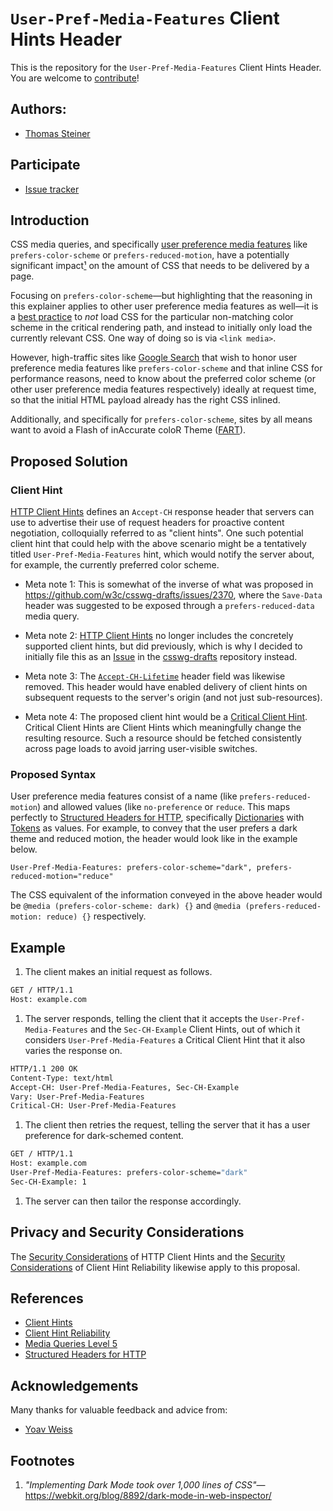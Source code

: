 # `User-Pref-Media-Features` Client Hints Header

This is the repository for the `User-Pref-Media-Features` Client Hints Header.
You are welcome to [contribute](CONTRIBUTING.md)!

## Authors:

- [Thomas Steiner](https://github.com/tomayac)

## Participate

- [Issue tracker](https://github.com/tomayac/user-preference-media-features-header/issues)

## Introduction

CSS media queries, and specifically
[user preference media features](https://drafts.csswg.org/mediaqueries-5/#mf-user-preferences)
like `prefers-color-scheme` or `prefers-reduced-motion`, have a potentially
significant impact[¹](#footnotes) on the amount of CSS that needs to be
delivered by a page.

Focusing on `prefers-color-scheme`—but highlighting that the reasoning in this
explainer applies to other user preference media features as well—it is a
[best practice](https://web.dev/prefers-color-scheme/#loading-strategy) to _not_
load CSS for the particular non-matching color scheme in the critical rendering
path, and instead to initially only load the currently relevant CSS. One way of
doing so is via `<link media>`.

However, high-traffic sites like [Google Search](https://www.google.com/) that
wish to honor user preference media features like `prefers-color-scheme` and
that inline CSS for performance reasons, need to know about the preferred color
scheme (or other user preference media features respectively) ideally at request
time, so that the initial HTML payload already has the right CSS inlined.

Additionally, and specifically for `prefers-color-scheme`, sites by all means
want to avoid a Flash of inAccurate coloR Theme
([FART](https://css-tricks.com/flash-of-inaccurate-color-theme-fart/)).

## Proposed Solution

### Client Hint

[HTTP Client Hints](https://datatracker.ietf.org/doc/html/rfc8942) defines an
`Accept-CH` response header that servers can use to advertise their use of
request headers for proactive content negotiation, colloquially referred to as
"client hints". One such potential client hint that could help with the above
scenario might be a tentatively titled `User-Pref-Media-Features` hint, which
would notify the server about, for example, the currently preferred color
scheme.

- Meta note 1: This is somewhat of the inverse of what was proposed in
  https://github.com/w3c/csswg-drafts/issues/2370, where the `Save-Data` header
  was suggested to be exposed through a `prefers-reduced-data` media query.

- Meta note 2:
  [HTTP Client Hints](https://datatracker.ietf.org/doc/html/rfc8942) no longer
  includes the concretely supported client hints, but did previously, which is
  why I decided to initially file this as an
  [Issue](https://github.com/w3c/csswg-drafts/issues/4162) in the
  [csswg-drafts](https://github.com/w3c/csswg-drafts) repository instead.

- Meta note 3: The
  [`Accept-CH-Lifetime`](https://tools.ietf.org/html/draft-ietf-httpbis-client-hints-06#section-2.2.2)
  header field was likewise removed. This header would have enabled delivery of
  client hints on subsequent requests to the server's origin (and not just
  sub-resources).

- Meta note 4: The proposed client hint would be a
  [Critical Client Hint](https://tools.ietf.org/html/draft-davidben-http-client-hint-reliability-02).
  Critical Client Hints are Client Hints which meaningfully change the resulting
  resource. Such a resource should be fetched consistently across page loads to
  avoid jarring user-visible switches.

### Proposed Syntax

User preference media features consist of a name (like `prefers-reduced-motion`)
and allowed values (like `no-preference` or `reduce`. This maps perfectly to
[Structured Headers for HTTP](https://tools.ietf.org/html/draft-ietf-httpbis-header-structure-15),
specifically
[Dictionaries](https://tools.ietf.org/html/draft-ietf-httpbis-header-structure-15#section-3.2)
with
[Tokens](https://tools.ietf.org/html/draft-ietf-httpbis-header-structure-15#section-3.3.4)
as values. For example, to convey that the user prefers a dark theme and reduced
motion, the header would look like in the example below.

```
User-Pref-Media-Features: prefers-color-scheme="dark", prefers-reduced-motion="reduce"
```

The CSS equivalent of the information conveyed in the above header would be
`@media (prefers-color-scheme: dark) {}` and
`@media (prefers-reduced-motion: reduce) {}` respectively.

## Example

1. The client makes an initial request as follows.

```bash
GET / HTTP/1.1
Host: example.com
```

1. The server responds, telling the client that it accepts the
   `User-Pref-Media-Features` and the `Sec-CH-Example` Client Hints, out of
   which it considers `User-Pref-Media-Features` a Critical Client Hint that it
   also varies the response on.

```bash
HTTP/1.1 200 OK
Content-Type: text/html
Accept-CH: User-Pref-Media-Features, Sec-CH-Example
Vary: User-Pref-Media-Features
Critical-CH: User-Pref-Media-Features
```

1. The client then retries the request, telling the server that it has a user
   preference for dark-schemed content.

```bash
GET / HTTP/1.1
Host: example.com
User-Pref-Media-Features: prefers-color-scheme="dark"
Sec-CH-Example: 1
```

1. The server can then tailor the response accordingly.

## Privacy and Security Considerations

The
[Security Considerations](https://datatracker.ietf.org/doc/html/rfc8942#section-4)
of HTTP Client Hints and the
[Security Considerations](https://tools.ietf.org/html/draft-davidben-http-client-hint-reliability-02#section-5)
of Client Hint Reliability likewise apply to this proposal.

## References

- [Client Hints](https://datatracker.ietf.org/doc/html/rfc8942)
- [Client Hint Reliability](https://tools.ietf.org/html/draft-davidben-http-client-hint-reliability-02)
- [Media Queries Level 5](https://drafts.csswg.org/mediaqueries-5/#descdef-media-prefers-color-scheme)
- [Structured Headers for HTTP](https://tools.ietf.org/html/draft-ietf-httpbis-header-structure-15)

## Acknowledgements

Many thanks for valuable feedback and advice from:

- [Yoav Weiss](https://github.com/yoavweiss)

## Footnotes

1. _"Implementing Dark Mode took over 1,000 lines of
   CSS"_—https://webkit.org/blog/8892/dark-mode-in-web-inspector/
